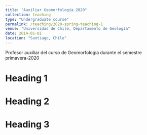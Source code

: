 ```yaml
---
title: "Auxiliar Geomorfología 2020"
collection: teaching
type: "Undergraduate course"
permalink: /teaching/2020-spring-teaching-1
venue: "Universidad de Chile, Departamento de Geología"
date: 2014-01-01
location: "Santiago, Chile"
---
```


Profesor auxiliar del curso de Geomorfología durante el semestre primavera-2020

Heading 1
======

Heading 2
======

Heading 3
======